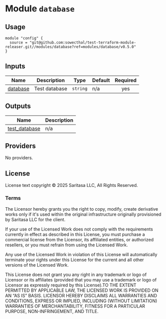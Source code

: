 <!-- BEGIN_TF_DOCS -->
# Module `database`

## Usage

```hcl
module "config" {
  source = "git@github.com:sowecthal/test-terraform-module-releaser.git//modules/database?ref=modules/database/v0.5.0"
}
```

## Inputs

| Name | Description | Type | Default | Required |
|------|-------------|------|---------|:--------:|
| <a name="input_database"></a> [database](#input\_database) | Test database | `string` | n/a | yes |

## Outputs

| Name | Description |
|------|-------------|
| <a name="output_test_database"></a> [test\_database](#output\_test\_database) | n/a |

## Providers

No providers.

## License

License text copyright © 2025 Saritasa LLC, All Rights Reserved.

### Terms

The Licensor hereby grants you the right to copy, modify, create derivative works only if it's used within the original infrastructure originally provisioned by Saritasa LLC for the client.

If your use of the Licensed Work does not comply with the requirements currently in effect as described in this License, you must purchase a commercial license from the Licensor, its affiliated entities, or authorized resellers, or you must refrain from using the Licensed Work.

Any use of the Licensed Work in violation of this License will automatically terminate your rights under this License for the current and all other versions of the Licensed Work.

This License does not grant you any right in any trademark or logo of Licensor or its affiliates (provided that you may use a trademark or logo of Licensor as expressly required by this License).TO THE EXTENT PERMITTED BY APPLICABLE LAW, THE LICENSED WORK IS PROVIDED ON AN “AS IS” BASIS. LICENSOR HEREBY DISCLAIMS ALL WARRANTIES AND CONDITIONS, EXPRESS OR IMPLIED, INCLUDING (WITHOUT LIMITATION) WARRANTIES OF MERCHANTABILITY, FITNESS FOR A PARTICULAR PURPOSE, NON-INFRINGEMENT, AND TITLE.

<!-- END_TF_DOCS -->
